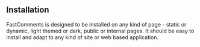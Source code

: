 ## Installation

FastComments is designed to be installed on any kind of page - static or dynamic, light themed or dark, public or internal pages. It should be easy to install
and adapt to any kind of site or web based application.
